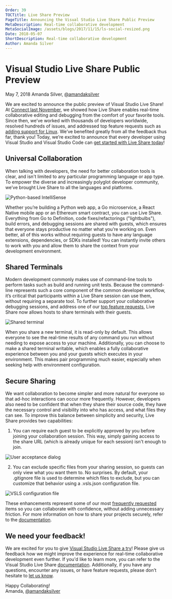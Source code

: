 ```yaml
---
Order: 39
TOCTitle: Live Share Preview
PageTitle: Announcing the Visual Studio Live Share Public Preview
MetaDescription: Real-time collaborative development
MetaSocialImage: /assets/blogs/2017/11/15/ls-social-resized.png
Date: 2018-05-07
ShortDescription: Real-time collaborative development
Author: Amanda Silver
---
```

# Visual Studio Live Share Public Preview

May 7, 2018 Amanda Silver, [@amandaksilver](HTTPS://twitter.com/amandaksilver)

We are excited to announce the public preview of Visual Studio Live Share! At [Connect last November](HTTPS://code.visualstudio.com/blogs/2017/11/15/live-share), we showed how Live Share enables real-time collaborative editing and debugging from the comfort of your favorite tools. Since then, we’ve worked with thousands of developers worldwide, resolved hundreds of issues, and addressed top feature requests such as [adding support for Linux](HTTPS://github.com/MicrosoftDocs/live-share/issues/24). We’ve benefited greatly from all the feedback thus far, thank you! Today, we’re excited to announce that every developer using Visual Studio and Visual Studio Code can [get started with Live Share today](HTTPS://aka.ms/vsls)!

## Universal Collaboration

When talking with developers, the need for better collaboration tools is clear, and isn't limited to any particular programming language or app type. To empower the diverse and increasingly polyglot developer community, we’ve brought Live Share to all the languages and platforms.

![Python-based IntelliSense](lsp.png)

Whether you’re building a Python web app, a Go microservice, a React Native mobile app or an Ethereum smart contract, you can use Live Share. Everything from Go to Definition, code fixes/refactorings ("lightbulbs"), build errors, and debugging sessions are shared with guests, which ensures that everyone stays productive no matter what you’re working on. Even better, all of this works without requiring guests to have any language extensions, dependencies, or SDKs installed! You can instantly invite others to work with you and allow them to share the context from your development environment.

## Shared Terminals

Modern development commonly makes use of command-line tools to perform tasks such as build and running unit tests. Because the command-line represents such a core component of the common developer workflow, it’s critical that participants within a Live Share session can use them, without requiring a separate tool. To further support your collaborative debugging sessions, and address one of our [top feature requests](HTTPS://github.com/MicrosoftDocs/live-share/issues/41), Live Share now allows hosts to share terminals with their guests.

![Shared terminal](shared-terminal.png)

When you share a new terminal, it is read-only by default. This allows everyone to see the real-time results of any command you run without needing to expose access to your machine. Additionally, you can choose to make a shared terminal writable, which enables a fully collaborative experience between you and your guests which executes in your environment. This makes pair programming much easier, especially when seeking help with environment configuration.

## Secure Sharing

We want collaboration to become simpler and more natural for everyone so that ad-hoc interactions can occur more frequently. However, developers also need to be confident that when they share their source code, they have the necessary control and visibility into who has access, and what files they can see. To improve this balance between simplicity and security, Live Share provides two capabilities:

1. You can require each guest to be explicitly approved by you before joining your collaboration session. This way, simply gaining access to the share URL (which is already unique for each session) isn't enough to join.

  ![User acceptance dialog](user-accept.png)

2. You can exclude specific files from your sharing session, so guests can only view what you want them to. No surprises. By default, your .gitignore file is used to determine which files to exclude, but you can customize that behavior using a .vsls.json configuration file.

  ![VSLS configuration file](vsls.json.png)

These enhancements represent some of our most [frequently requested](HTTPS://github.com/MicrosoftDocs/live-share/issues/52) items so you can collaborate with confidence, without adding unnecessary friction. For more information on how to share your projects securely, refer to the [documentation](HTTPS://docs.microsoft.com/en-us/visualstudio/liveshare/reference/security).

## We need your feedback!

We are excited for you to give [Visual Studio Live Share a try](HTTPS://aka.ms/vsls)! Please give us feedback how we might improve the experience for real-time collaborative development even further. If you'd like to learn more, you can refer to the Visual Studio Live Share [documentation](HTTP://aka.ms/vsls-docs). Additionally, if you have any questions, encounter any issues, or have feature requests, please don’t hesitate to [let us know](HTTPS://github.com/microsoft/live-share).

Happy Collaborating!<br />
Amanda, [@amandaksilver](HTTPS://twitter.com/amandaksilver)
